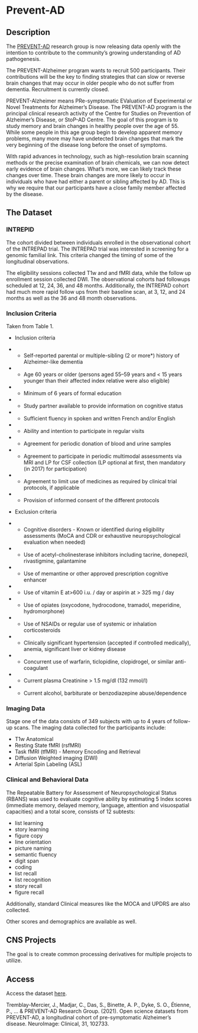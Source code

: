 # Prevent-AD

## Description

The
[PREVENT-AD](https://douglas.research.mcgill.ca/prevent-alzheimer-program/)
research group is now releasing data openly with the intention to
contribute to the community’s growing understanding of AD
pathogenesis.

The PREVENT-Alzheimer program wants to recruit 500 participants. Their
contributions will be the key to finding strategies that can slow or
reverse brain changes that may occur in older people who do not suffer
from dementia. Recruitment is currently closed.

PREVENT-Alzheimer means PRe-symptomatic EValuation of Experimental or
Novel Treatments for Alzheimer’s Disease. The PREVENT-AD program is
the principal clinical research activity of the Centre for Studies on
Prevention of Alzheimer’s Disease, or StoP-AD Centre. The goal of this
program is to study memory and brain changes in healthy people over
the age of 55. While some people in this age group begin to develop
apparent memory problems, many more may have undetected brain changes
that mark the very beginning of the disease long before the onset of
symptoms.

With rapid advances in technology, such as high-resolution brain
scanning methods or the precise examination of brain chemicals, we can
now detect early evidence of brain changes. What’s more, we can likely
track these changes over time. These brain changes are more likely to
occur in individuals who have had either a parent or sibling affected
by AD. This is why we require that our participants have a close
family member affected by the disease.

## The Dataset

### INTREPID

The cohort divided between individuals enrolled in the observational
cohort of the INTREPAD trial. The INTREPAD trial was interested in
screening for a genomic familial link. This criteria changed the
timing of some of the longitudinal observations.

The eligibility sessions collected T1w and and fMRI data, while the
follow up enrollment session collected DWI. The observational cohorts
had followups scheduled at 12, 24, 36, and 48 months. Additionally,
the INTREPAD cohort had much more rapid follow ups from their baseline
scan, at 3, 12, and 24 months as well as the 36 and 48 month
observations.

### Inclusion Criteria

Taken from Table 1.

- Inclusion criteria
- - Self-reported parental or multiple-sibling (2 or more*) history of
  Alzheimer-like dementia
- - Age 60 years or older (persons aged 55–59 years and < 15 years
  younger than their affected index relative were also eligible)
- - Minimum of 6 years of formal education
- - Study partner available to provide information on cognitive status
- - Sufficient fluency in spoken and written French and/or English
- - Ability and intention to participate in regular visits
- - Agreement for periodic donation of blood and urine samples
- - Agreement to participate in periodic multimodal assessments via
  MRI and LP for CSF collection (LP optional at first, then mandatory
  (in 2017) for participation)
- - Agreement to limit use of medicines as required by clinical trial
  protocols, if applicable
- - Provision of informed consent of the different protocols

- Exclusion criteria
- - Cognitive disorders - Known or identified during eligibility
  assessments (MoCA and CDR or exhaustive neuropsychological
  evaluation when needed)
- - Use of acetyl-cholinesterase inhibitors including tacrine,
  donepezil, rivastigmine, galantamine
- - Use of memantine or other approved prescription cognitive enhancer
- - Use of vitamin E at>600 i.u. / day or aspirin at > 325 mg / day
- - Use of opiates (oxycodone, hydrocodone, tramadol, meperidine,
  hydromorphone)
- - Use of NSAIDs or regular use of systemic or inhalation
  corticosteroids
- - Clinically significant hypertension (accepted if controlled
  medically), anemia, significant liver or kidney disease
- - Concurrent use of warfarin, ticlopidine, clopidrogel, or similar
  anti-coagulant
- - Current plasma Creatinine > 1.5 mg/dl (132 mmol/l)
- - Current alcohol, barbiturate or benzodiazepine abuse/dependence

### Imaging Data

Stage one of the data consists of 349 subjects with up to 4 years of
follow-up scans. The imaging data collected for the participants
include:
- T1w Anatomical
- Resting State fMRI (rsfMRI)
- Task fMRI (tfMRI) - Memory Encoding and Retrieval
- Diffusion Weighted imaging (DWI)
- Arterial Spin Labeling (ASL)

### Clinical and Behavioral Data

The Repeatable Battery for Assessment of Neuropsychological Status
(RBANS) was used to evaluate cognitive ability by estimating 5 Index
scores (immediate memory, delayed memory, language, attention and
visuospatial capacities) and a total score, consists of 12 subtests:
- list learning
- story learning
- figure copy
- line orientation
- picture naming
- semantic fluency
- digit span
- coding
- list recall
- list recognition
- story recall
- figure recall

Additionally, standard Clinical measures like the MOCA and UPDRS are
also collected.

Other scores and demographics are available as well.

## CNS Projects

The goal is to create common processing derivatives for multiple
projects to utilize.

## Access

Access the dataset [here](https://openpreventad.loris.ca/).

Tremblay-Mercier, J., Madjar, C., Das, S., Binette, A. P., Dyke,
S. O., Étienne, P., ... & PREVENT-AD Research Group. (2021). Open
science datasets from PREVENT-AD, a longitudinal cohort of
pre-symptomatic Alzheimer’s disease. NeuroImage: Clinical, 31, 102733.

